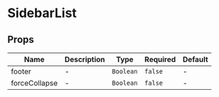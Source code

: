 # SidebarList

## Props

<!-- @vuese:SidebarList:props:start -->

|Name|Description|Type|Required|Default|
|---|---|---|---|---|
|footer|-|`Boolean`|`false`|-|
|forceCollapse|-|`Boolean`|`false`|-|

<!-- @vuese:SidebarList:props:end -->


